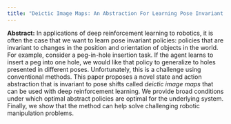 ```yaml
---
title: "Deictic Image Maps: An Abstraction For Learning Pose Invariant Manipulation Policies"
---
```

**Abstract:**  In applications of deep reinforcement learning to robotics, it is often the case that we want 
to learn pose invariant policies: policies that are invariant to changes in the position and orientation of 
objects in the world. For example, consider a peg-in-hole insertion task. If the agent learns to insert a peg
into one hole, we would like that policy to generalize to holes presented in different poses. Unfortunately, 
this is a challenge using conventional methods. This paper proposes a novel state and action abstraction that 
is invariant to pose shifts called *deictic image maps* that can be used with deep reinforcement learning. 
We provide broad conditions under which optimal abstract policies are optimal for the underlying system. 
Finally, we show that the method can help solve challenging robotic manipulation problems. 

